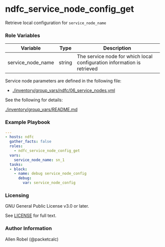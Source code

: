 # ndfc_service_node_config_get

Retrieve local configuration for ``service_node_name``

### Role Variables

Variable          | Type   | Description
------------------|--------|----------------------------------------
service_node_name | string | The service node for which local configuration information is retrieved

Service node parameters are defined in the following file:

- [./inventory/group_vars/ndfc/06_service_nodes.yml](/inventory/group_vars/ndfc/06_service_nodes.yml)

See the following for details:

[./inventory/group_vars/README.md](/inventory/group_vars/README.md)

### Example Playbook

```yaml
---
- hosts: ndfc
  gather_facts: false
  roles:
    - ndfc_service_node_config_get
  vars:
    service_node_name: sn_1
  tasks:
  - block:
    - name: debug service_node_config
      debug:
        var: service_node_config
```

### Licensing

GNU General Public License v3.0 or later.

See [LICENSE](https://www.gnu.org/licenses/gpl-3.0.txt) for full text.

### Author Information

Allen Robel (@packetcalc)
